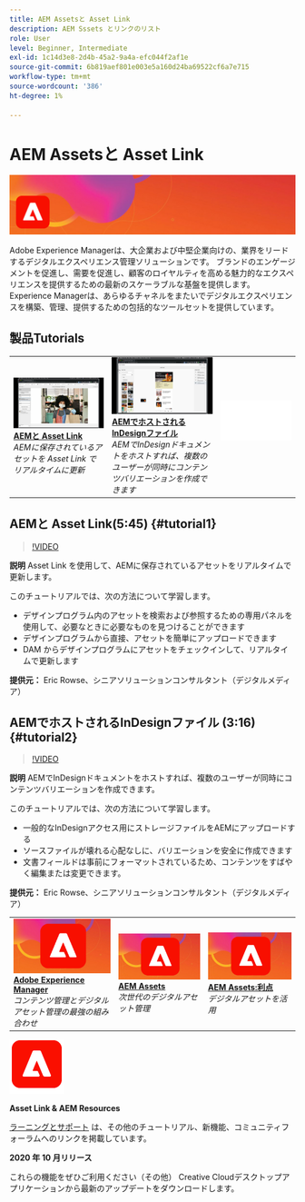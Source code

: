 ```yaml
---
title: AEM Assetsと Asset Link
description: AEM Sssets とリンクのリスト
role: User
level: Beginner, Intermediate
exl-id: 1c14d3e8-2d4b-45a2-9a4a-efc044f2af1e
source-git-commit: 6b819aef801e003e5a160d24ba69522cf6a7e715
workflow-type: tm+mt
source-wordcount: '386'
ht-degree: 1%

---
```


# AEM Assetsと Asset Link

![チュートリアルヒーロー画像](../assets/AEM.jpg)

Adobe Experience Managerは、大企業および中堅企業向けの、業界をリードするデジタルエクスペリエンス管理ソリューションです。 ブランドのエンゲージメントを促進し、需要を促進し、顧客のロイヤルティを高める魅力的なエクスペリエンスを提供するための最新のスケーラブルな基盤を提供します。 Experience Managerは、あらゆるチャネルをまたいでデジタルエクスペリエンスを構築、管理、提供するための包括的なツールセットを提供しています。

## 製品Tutorials

<table style="table-layout:fixed">
<tr>
 <td>
   <a href="aem.md#tutorial1">
      <img alt="AEMと Asset Link" src="../assets/aem_assetlink_rowse_thumbnail.jpg" />
   </a>
    <div>
   <a href="aem.md#tutorial1"><strong>AEMと Asset Link</strong></a>
    </div>
    <em>AEMに保存されているアセットを Asset Link でリアルタイムに更新</em>
    <br>
  </td>
   <td>
   <a href="aem.md#tutorial2">
      <img alt="AEMでホストされるInDesignファイル" src="../assets/InDesign-Files-Hosten-in-AEM.jpg" />
   </a>
    <div>
   <a href="aem.md#tutorial2"><strong>AEMでホストされるInDesignファイル</strong></a>
    </div>
    <em>AEMでInDesignドキュメントをホストすれば、複数のユーザーが同時にコンテンツバリエーションを作成できます</em>
    <br>
  </td>
  <td>
    <img alt="スペーサー" src="../assets/Whitespacer.png" />
    <div>
    <br>
  </td>
</tr>
</table>

## AEMと Asset Link(5:45) {#tutorial1}

>[!VIDEO](https://video.tv.adobe.com/v/326828?hidetitle=true)

**説明**
Asset Link を使用して、AEMに保存されているアセットをリアルタイムで更新します。

このチュートリアルでは、次の方法について学習します。
* デザインプログラム内のアセットを検索および参照するための専用パネルを使用して、必要なときに必要なものを見つけることができます
* デザインプログラムから直接、アセットを簡単にアップロードできます
* DAM からデザインプログラムにアセットをチェックインして、リアルタイムで更新します

**提供元：**
Eric Rowse、シニアソリューションコンサルタント（デジタルメディア）

## AEMでホストされるInDesignファイル (3:16) {#tutorial2}

>[!VIDEO](https://video.tv.adobe.com/v/326829?hidetitle=true)

**説明**
AEMでInDesignドキュメントをホストすれば、複数のユーザーが同時にコンテンツバリエーションを作成できます。

このチュートリアルでは、次の方法について学習します。
* 一般的なInDesignアクセス用にストレージファイルをAEMにアップロードする
* ソースファイルが壊れる心配なしに、バリエーションを安全に作成できます
* 文書フィールドは事前にフォーマットされているため、コンテンツをすばやく編集または変更できます。

**提供元：**
Eric Rowse、シニアソリューションコンサルタント（デジタルメディア）

<table style="table-layout:fixed">
<tr>
 <td>
   <a href="https://www.adobe.com/marketing/experience-manager.html">
      <img alt="Adobe Experience Manager" src="../assets/AEM_Thumbnail.jpg" />
   </a>
    <div>
   <a href="https://www.adobe.com/marketing/experience-manager.html"><strong>Adobe Experience Manager</strong></a>
    </div>
    <em>コンテンツ管理とデジタルアセット管理の最強の組み合わせ</em>
    <br>
  </td>
  <td>
   <a href="https://www.adobe.com/marketing/experience-manager-assets.html">
      <img alt="InDesign Server:パートナーを探す" src="../assets/AEM_Thumbnail.jpg" />
   </a>
    <div>
   <a href="https://www.adobe.com/marketing/experience-manager-assets.html"><strong>AEM Assets</strong></a>
    </div>
    <em>次世代のデジタルアセット管理</em>
    <br>
  </td>
  <td>
   <a href="https://www.adobe.com/marketing/experience-manager-assets/benefits.html">
      <img alt="InDesign Server:パートナーを探す" src="../assets/AEM_Thumbnail.jpg" />
   </a>
    <div>
   <a href="https://www.adobe.com/marketing/experience-manager-assets/benefits.html"><strong>AEM Assets:利点</strong></a>
    </div>
    <em>デジタルアセットを活用</em>
    <br>
  </td>
</tr>
</table>

![AEMロゴ](../assets/aem_appicon_noshadow_96.png)

**Asset Link &amp; AEM Resources**

[ラーニングとサポート](https://helpx.adobe.com/support/experience-manager.html) は、その他のチュートリアル、新機能、コミュニティフォーラムへのリンクを掲載しています。

**2020 年 10 月リリース**

これらの機能をぜひご利用ください（その他） Creative Cloudデスクトップアプリケーションから最新のアップデートをダウンロードします。
